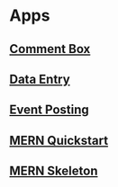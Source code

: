 # Apps

## [Comment Box](comment-box/README.md)

## [Data Entry](data-entry/README.md)

## [Event Posting](event-posting/README.md)

## [MERN Quickstart](mern-quickstart/README.md)

## [MERN Skeleton](mern-skeleton/README.md)
